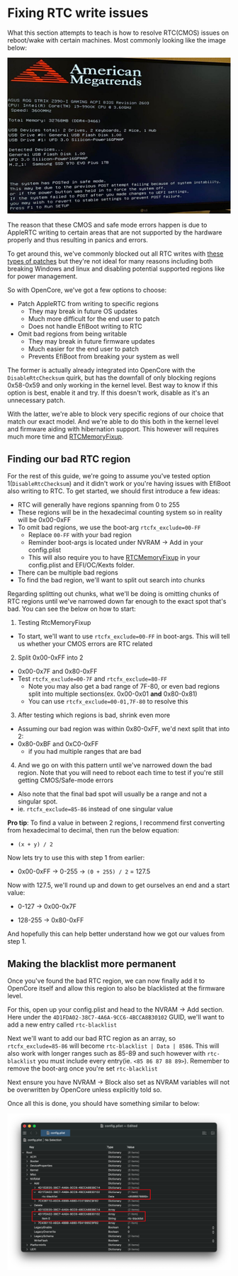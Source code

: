 # Fixing RTC write issues

What this section attempts to teach is how to resolve RTC(CMOS) issues on reboot/wake with certain machines. Most commonly looking like the image below:

![credit to u/iDrakus for the image](../images/post-install/rtc-md/cmos-error.png)

The reason that these CMOS and safe mode errors happen is due to AppleRTC writing to certain areas that are not supported by the hardware properly and thus resulting in panics and errors. 

To get around this, we've commonly blocked out all RTC writes with [these types of patches](https://github.com/RehabMan/HP-ProBook-4x30s-DSDT-Patch/blob/master/config_parts/config_master.plist#L291L296) but they're not ideal for many reasons including both breaking Windows and linux and disabling potential supported regions like for power management. 

So with OpenCore, we've got a few options to choose:

* Patch AppleRTC from writing to specific regions
  * They may break in future OS updates
  * Much more difficult for the end user to patch
  * Does not handle EfiBoot writing to RTC
* Omit bad regions from being writable
  * They may break in future firmware updates
  * Much easier for the end user to patch
  * Prevents EfiBoot from breaking your system as well


The former is actually already integrated into OpenCore with the `DisableRtcChecksum` quirk, but has the downfall of only blocking regions 0x58-0x59 and only working in the kernel level. Best way to know if this option is best, enable it and try. If this doesn't work, disable as it's an unnecessary patch.

With the latter, we're able to block very specific regions of our choice that match our exact model. And we're able to do this both in the kernel level and firmware aiding with hibernation support. This however will requires much more time and [RTCMemoryFixup](https://github.com/acidanthera/RTCMemoryFixup/releases/tag/1.0.6).

## Finding our bad RTC region

For the rest of this guide, we're going to assume you've tested option 1(`DisableRtcChecksum`) and it didn't work or you're having issues with EfiBoot also writing to RTC. To get started, we should first introduce a few ideas:

* RTC will generally have regions spanning from 0 to 255
* These regions will be in the hexadecimal counting system so in reality will be 0x00-0xFF
* To omit bad regions, we use the boot-arg `rtcfx_exclude=00-FF`
  * Replace `00-FF` with your bad region
  * Reminder boot-args is located under NVRAM -> Add in your config.plist
  * This will also require you to have [RTCMemoryFixup](https://github.com/acidanthera/RTCMemoryFixup/releases/tag/1.0.6) in your config.plist and EFI/OC/Kexts folder.
* There can be multiple bad regions
* To find the bad region, we'll want to split out search into chunks

Regarding splitting out chunks, what we'll be doing is omitting chunks of RTC regions until we've narrowed down far enough to the exact spot that's bad. You can see the below on how to start:

1. Testing RtcMemoryFixup
  * To start, we'll want to use `rtcfx_exclude=00-FF` in boot-args. This will tell us whether your CMOS errors are RTC related
2. Split 0x00-0xFF into 2
  * 0x00-0x7F and 0x80-0xFF
  * Test `rtcfx_exclude=00-7F` and `rtcfx_exclude=80-FF`
    * Note you may also get a bad range of 7F-80, or even bad regions split into multiple sections(ex. 0x00-0x01 **and** 0x80-0x81)
	* You can use `rtcfx_exclude=00-01,7F-80` to resolve this
3. After testing which regions is bad, shrink even more
  * Assuming our bad region was within 0x80-0xFF, we'd next split that into 2:
  * 0x80-0xBF and 0xC0-0xFF
    * if you had multiple ranges that are bad
4. And we go on with this pattern until we've narrowed down the bad region. Note that you will need to reboot each time to test if you're still getting CMOS/Safe-mode errors
  * Also note that the final bad spot will usually be a range and not a singular spot.
  * ie. `rtcfx_exclude=85-86` instead of one singular value

  
**Pro tip**: To find a value in between 2 regions, I recommend first converting from hexadecimal to decimal, then run the below equation:

* `(x + y) / 2` 

Now lets try to use this with step 1 from earlier:

* 0x00-0xFF -> 0-255 -> `(0 + 255) / 2` = 127.5

Now with 127.5, we'll round up and down to get ourselves an end and a start value:

* 0-127 -> 0x00-0x7F

* 128-255 -> 0x80-0xFF

And hopefully this can help better understand how we got our values from step 1.

## Making the blacklist more permanent

Once you've found the bad RTC region, we can now finally add it to OpenCore itself and allow this region to also be blacklisted at the firmware level.

For this, open up your config.plist and head to the NVRAM -> Add section. Here under the `4D1FDA02-38C7-4A6A-9CC6-4BCCA8B30102` GUID, we'll want to add a new entry called `rtc-blacklist`

Next we'll want to add our bad RTC region as an array, so `rtcfx_exclude=85-86` will become `rtc-blacklist | Data | 8586`. This will also work with longer ranges such as 85-89 and such however with `rtc-blacklist` you must include every entry(ie. `<85 86 87 88 89>`). Remember to remove the boot-arg once you're set `rtc-blacklist`

Next ensure you have NVRAM -> Block also set as NVRAM variables will not be overwritten by OpenCore unless explicitly told so. 

Once all this is done, you should have something similar to below:

![](../images/post-install/rtc-md/rtc-blacklist.png)


 


 
